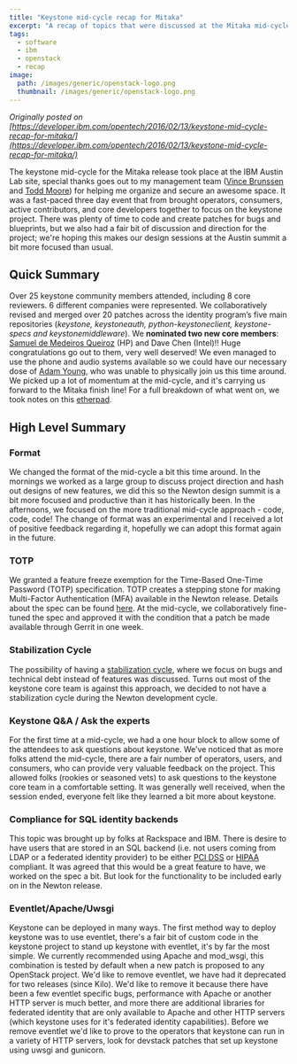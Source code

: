 ```yaml
---
title: "Keystone mid-cycle recap for Mitaka"
excerpt: "A recap of topics that were discussed at the Mitaka mid-cycle meetup"
tags:
  - software
  - ibm
  - openstack
  - recap
image:
  path: /images/generic/openstack-logo.png
  thumbnail: /images/generic/openstack-logo.png
---
```


_Originally posted on [https://developer.ibm.com/opentech/2016/02/13/keystone-mid-cycle-recap-for-mitaka/](https://developer.ibm.com/opentech/2016/02/13/keystone-mid-cycle-recap-for-mitaka/)_

The keystone mid-cycle for the Mitaka release took place at the IBM Austin Lab site, special thanks goes out to my management team ([Vince Brunssen](https://twitter.com/vbrunssen) and [Todd Moore](https://twitter.com/tmmoore_1)) for helping me organize and secure an awesome space. It was a fast-paced three day event that from brought operators, consumers, active contributors, and core developers together to focus on the keystone project. There was plenty of time to code and create patches for bugs and blueprints, but we also had a fair bit of discussion and direction for the project; we're hoping this makes our design sessions at the Austin summit a bit more focused than usual.

## Quick Summary

Over 25 keystone community members attended, including 8 core reviewers. 6 different companies were represented. We collaboratively revised and merged over 20 patches across the identity program’s five main repositories (_keystone, keystoneauth, python-keystoneclient, keystone-specs and keystonemiddleware_). We **nominated two new core members**: [Samuel de Medeiros Queiroz](https://twitter.com/samuel_dmq) (HP) and Dave Chen (Intel)!! Huge congratulations go out to them, very well deserved! We even managed to use the phone and audio systems available so we could have our necessary dose of [Adam Young](https://twitter.com/admiyoung), who was unable to physically join us this time around. We picked up a lot of momentum at the mid-cycle, and it's carrying us forward to the Mitaka finish line! For a full breakdown of what went on, we took notes on this [etherpad](https://etherpad.openstack.org/p/keystone-mitaka-midcycle).

## High Level Summary

### Format

We changed the format of the mid-cycle a bit this time around. In the mornings we worked as a large group to discuss project direction and hash out designs of new features, we did this so the Newton design summit is a bit more focused and productive than it has historically been. In the afternoons, we focused on the more traditional mid-cycle approach - code, code, code! The change of format was an experimental and I received a lot of positive feedback regarding it, hopefully we can adopt this format again in the future.

### TOTP

We granted a feature freeze exemption for the Time-Based One-Time Password (TOTP) specification. TOTP creates a stepping stone for making Multi-Factor Authentication (MFA) available in the Newton release. Details about the spec can be found [here](http://specs.openstack.org/openstack/keystone-specs/specs/mitaka/totp-auth.html). At the mid-cycle, we collaboratively fine-tuned the spec and approved it with the condition that a patch be made available through Gerrit in one week.

### Stabilization Cycle

The possibility of having a [stabilization cycle](http://lists.openstack.org/pipermail/openstack-dev/2016-January/084564.html), where we focus on bugs and technical debt instead of features was discussed. Turns out most of the keystone core team is against this approach, we decided to not have a stabilization cycle during the Newton development cycle.

### Keystone Q&A / Ask the experts

For the first time at a mid-cycle, we had a one hour block to allow some of the attendees to ask questions about keystone. We’ve noticed that as more folks attend the mid-cycle, there are a fair number of operators, users, and consumers, who can provide very valuable feedback on the project. This allowed folks (rookies or seasoned vets) to ask questions to the keystone core team in a comfortable setting. It was generally well received, when the session ended, everyone felt like they learned a bit more about keystone.

### Compliance for SQL identity backends

This topic was brought up by folks at Rackspace and IBM. There is desire to have users that are stored in an SQL backend (i.e. not users coming from LDAP or a federated identity provider) to be either [PCI DSS](https://en.wikipedia.org/wiki/Health_Insurance_Portability_and_Accountability_Act) or [HIPAA](https://en.wikipedia.org/wiki/Payment_Card_Industry_Data_Security_Standard) compliant. It was agreed that this would be a great feature to have, we worked on the spec a bit. But look for the functionality to be included early on in the Newton release.

### Eventlet/Apache/Uwsgi

Keystone can be deployed in many ways. The first method way to deploy keystone was to use eventlet, there's a fair bit of custom code in the keystone project to stand up keystone with eventlet, it's by far the most simple. We currently recommended using Apache and mod_wsgi, this combination is tested by default when a new patch is proposed to any OpenStack project. We'd like to remove eventlet, we have had it deprecated for two releases (since Kilo). We'd like to remove it because there have been a few eventlet specific bugs, performance with Apache or another HTTP server is much better, and more there are additional libraries for federated identity that are only available to Apache and other HTTP servers (which keystone uses for it's federated identity capabilities). Before we remove eventlet we'd like to prove to the operators that keystone can run in a variety of HTTP servers, look for devstack patches that set up keystone using uwsgi and gunicorn.
